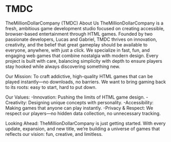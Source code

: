 # TMDC
TheMillionDollarCompany (TMDC) 
About Us TheMillionDollarCompany is a fresh, ambitious game development studio focused on creating accessible, browser-based entertainment through HTML games. Founded by two passionate developers, Lucas and Gabriel, TMDC thrives on innovation, creativity, and the belief that great gameplay should be available to everyone, anywhere, with just a click.
We specialize in fast, fun, and engaging web games that combine nostalgia with modern design. Every project is built with care, balancing simplicity with depth to ensure players stay hooked while always discovering something new.

Our Mission:
To craft addictive, high-quality HTML games that can be played instantly—no downloads, no barriers. We want to bring gaming back to its roots: easy to start, hard to put down.

Our Values:
-Innovation: Pushing the limits of HTML game design.
-Creativity: Designing unique concepts with personality.
-Accessibility: Making games that anyone can play instantly.
-Privacy & Respect: We respect our players—no hidden data collection, no unnecessary tracking.

Looking Ahead:
TheMillionDollarCompany is just getting started. With every update, expansion, and new title, we’re building a universe of games that reflects our vision: fun, creative, and limitless.

